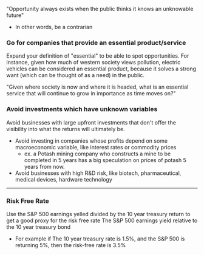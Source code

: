 

"Opportunity always exists when the public thinks it knows an unknowable future"
- In other words, be a contrarian
### Go for companies that provide an essential product/service
Expand your definition of "essential" to be able to spot opportunities. For instance, given how much of western society views pollution, electric vehicles can be considered an essential product, because it solves a strong want (which can be thought of as a need) in the public.

"Given where society is now and where it is headed, what is an essential service that will continue to grow in importance as time moves on?"

### Avoid investments which have unknown variables
Avoid businesses with large upfront investments that don't offer the visibility into what the returns will ultimately be.

- Avoid investing in companies whose profits depend on some macroeconomic variable, like interest rates or commodity prices
    - ex. a Potash mining company who constructs a mine to be completed in 5 years has a big speculation on prices of potash 5 years from now.
- Avoid businesses with high R&D risk, like biotech, pharmaceutical, medical devices, hardware technology

* * * 
### Risk Free Rate
Use the S&P 500 earnings yelled divided by the 10 year treasury return to get a good proxy for the risk free rate
The S&P 500 earnings yield relative to the 10 year treasury bond
- For example if The 10 year treasury rate is 1.5%, and the S&P 500 is returning 5%, then the risk-free rate is 3.5%
